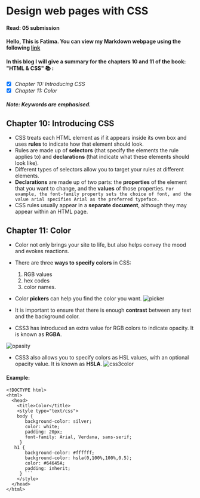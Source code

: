 # Design web pages with CSS
#### Read: 05 submission 

#### Hello, This is Fatima. You can view my Markdown webpage using the following [link](https://fati-ma.github.io/reading-notes/Read05)

#### In this blog I will give a summary for the chapters 10 and 11 of the book: "HTML & CSS" :books: :

 - [x] *Chapter 10: Introducing CSS*
 - [x] *Chapter 11: Color*

##### Note: Keywords are emphasised.

## Chapter 10: Introducing CSS

- CSS treats each HTML element as if it appears inside its own box and uses **rules** to indicate how that element should look.
- Rules are made up of **selectors** (that specify the elements the rule applies to) and **declarations** (that indicate what these elements should look like).
- Different types of selectors allow you to target your rules at different elements.
- **Declarations** are made up of two parts: the **properties** of the element that you want to change, and the **values** of those properties. 
   ```For example, the font-family property sets the choice of font, and the value arial specifies Arial as the preferred typeface.```
- CSS rules usually appear in a **separate document**, although they may appear within an HTML page.


## Chapter 11: Color

- Color not only brings your site to life, but also helps convey the mood and evokes reactions.

- There are three **ways to specify colors** in CSS: 
   1. RGB values 
   2. hex codes 
   3. color names.
   
- Color **pickers** can help you find the color you want.
![picker](https://i.stack.imgur.com/lmhuZ.png)

- It is important to ensure that there is enough **contrast** between any text and the background color.

- CSS3 has introduced an extra value for RGB colors to indicate opacity. It is known as **RGBA**.

![opasity](https://kathep.com/site/assets/files/3075/screen_shot_2017-11-28_at_3_11_42_pm.png)

- CSS3 also allows you to specify colors as HSL values, with an optional opacity value. It is known as **HSLA**.
![css3color](https://www.techfry.com/images/webmaster/hsl-color-model.png)


#### Example:

```
<!DOCTYPE html> 
<html> 
  <head>  
    <title>Color</title>  
    <style type="text/css">   
    body {    
       background-color: silver;    
       color: white;    
       padding: 20px;    
       font-family: Arial, Verdana, sans-serif;
     }   
   h1 {    
       background-color: #ffffff;    
       background-color: hsla(0,100%,100%,0.5);    
       color: #64645A;    
       padding: inherit;
     } ```
    </style> 
  </head>
</html>
